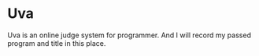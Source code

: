 # Uva
Uva is an online judge system for programmer.
And I will record my passed program and title in this place.

